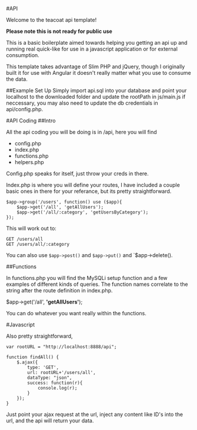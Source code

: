 #API

Welcome to the teacoat api template!

**Please note this is not ready for public use**

This is a basic boilerplate aimed towards helping you getting an api up and running real quick-like for use in a javascript application or for external consumption.

This template takes advantage of Slim PHP and jQuery, though I originally built it for use with Angular it doesn't really matter what you use to consume the data.

##Example Set Up
Simply import api.sql into your database and point your localhost to the downloaded folder and update the rootPath in js/main.js if neccessary, you may also need to update the db credentials in api/config.php.

#API Coding
##Intro

All the api coding you will be doing is in /api, here you will find 

- config.php
- index.php
- functions.php
- helpers.php

Config.php speaks for itself, just throw your creds in there.

Index.php is where you will define your routes, I have included a couple basic ones in there for your referance, but its pretty straightforward.

```
$app->group('/users', function() use ($app){
	$app->get('/all', 'getAllUsers');
	$app->get('/all/:category', 'getUsersByCategory');
});
```

This will work out to:

```
GET /users/all
GET /users/all/:category
```

You can also use `$app->post()` and `$app->put()` and `$app->delete().

##Functions

In functions.php you will find the MySQLi setup function and a few examples of different kinds of queries. The function names correlate to the string after the route definition in index.php.

$app->get('/all', **'getAllUsers'**);

You can do whatever you want really within the functions.

#Javascript

Also pretty straightforward,

```
var rootURL = "http://localhost:8888/api";

function findAll() {
	$.ajax({
		type: 'GET',
		url: rootURL+'/users/all',
		dataType: "json",
		success: function(r){
			console.log(r);
		}
	});
}
```

Just point your ajax request at the url, inject any content like ID's into the url, and the api will return your data.








